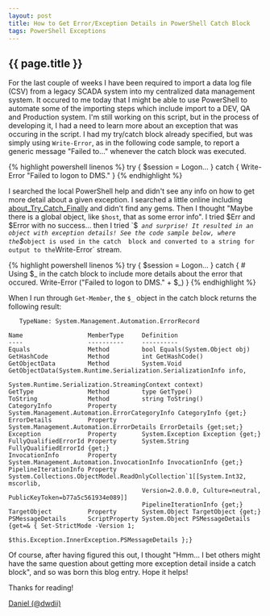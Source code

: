```yaml
---
layout: post
title: How to Get Error/Exception Details in PowerShell Catch Block
tags: PowerShell Exceptions
---
```

{{ page.title }}
-------------------------------------------------
For the last couple of weeks I have been required to import a data log file (CSV) from a legacy SCADA system into my centralized 
data management system. It occured to me today that I might be able to use PowerShell to automate some of the importing steps 
which include import to a DEV, QA and Production system. I'm still working on this script, but in the process of developing it, I 
had a need to learn more about an exception that was occuring in the script. I had my try/catch block already specified, but was simply 
using `Write-Error`, as in the following code sample, to report a generic message "Failed to..." whenever the catch block was executed.

{% highlight powershell linenos %}
try 
{ 
	$session = Logon... 
} 
catch 
{ 
	Write-Error "Failed to logon to DMS." 
} 
{% endhighlight %}

I searched the local PowerShell help and didn't see any info on how to get more detail about a given exception. I searched a little online 
including [about_Try_Catch_Finally](http://technet.microsoft.com/en-us/library/dd315350.aspx) and didn't find any gems. Then I thought 
"Maybe there is a global object, like `$host`, that as some error info". I tried $Err and $Error with no success... then I tried `$_` 
and surprise! It resulted in an object with exception details! See the code sample below, where the `$_` object is used in the catch 
block and converted to a string for output to the `Write-Error` stream.

{% highlight powershell linenos %}
try
{
    $session = Logon...
}
catch
{
    # Using $_ in the catch block to include more details about the error that occured.
    Write-Error ("Failed to logon to DMS." + $_)
}
{% endhighlight %}

When I run through `Get-Member`, the `$_` object in the catch block returns the following result:

	   TypeName: System.Management.Automation.ErrorRecord

	Name                  MemberType     Definition
	----                  ----------     ----------
	Equals                Method         bool Equals(System.Object obj)
	GetHashCode           Method         int GetHashCode()
	GetObjectData         Method         System.Void GetObjectData(System.Runtime.Serialization.SerializationInfo info, 
										 System.Runtime.Serialization.StreamingContext context)
	GetType               Method         type GetType()                                        
	ToString              Method         string ToString()                                     
	CategoryInfo          Property       System.Management.Automation.ErrorCategoryInfo CategoryInfo {get;}
	ErrorDetails          Property       System.Management.Automation.ErrorDetails ErrorDetails {get;set;} 
	Exception             Property       System.Exception Exception {get;}                                 
	FullyQualifiedErrorId Property       System.String FullyQualifiedErrorId {get;}                        
	InvocationInfo        Property       System.Management.Automation.InvocationInfo InvocationInfo {get;} 
	PipelineIterationInfo Property       System.Collections.ObjectModel.ReadOnlyCollection`1[[System.Int32, mscorlib, 
										 Version=2.0.0.0, Culture=neutral, PublicKeyToken=b77a5c561934e089]] 
										 PipelineIterationInfo {get;}
	TargetObject          Property       System.Object TargetObject {get;}                             
	PSMessageDetails      ScriptProperty System.Object PSMessageDetails {get=& { Set-StrictMode -Version 1; 
										 $this.Exception.InnerException.PSMessageDetails };}

Of course, after having figured this out, I thought "Hmm... I bet others might have the same question about 
getting more exception detail inside a catch block", and so was born this blog entry. Hope it helps!

Thanks for reading!

[Daniel (@dwdii)](http://twitter.com/dwdii)
